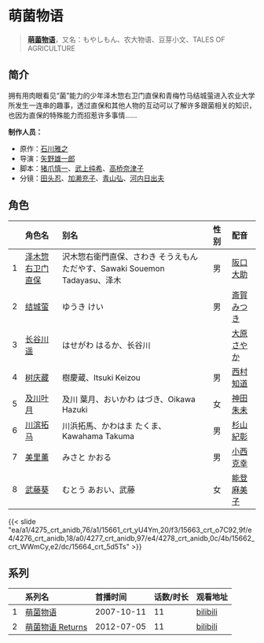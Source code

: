 # 萌菌物语


> <u>**[萌菌物语](http://bgm.tv/subject/3012)**</u>，又名：もやしもん、农大物语、豆芽小文、TALES OF AGRICULTURE

## 简介


拥有用肉眼看见“菌”能力的少年泽木惣右卫门直保和青梅竹马结城萤进入农业大学所发生一连串的趣事，透过直保和其他人物的互动可以了解许多跟菌相关的知识，也因为直保的特殊能力而招惹许多事情……

**制作人员：**
- 原作：[石川雅之](http://bgm.tv/person/3475)
- 导演：[矢野雄一郎](http://bgm.tv/person/3476)
- 脚本：[猪爪慎一](http://bgm.tv/person/3353)、[武上纯希](http://bgm.tv/person/294)、[高桥奈津子](http://bgm.tv/person/653)
- 分镜：[田头忍](http://bgm.tv/person/1059)、[加濑充子](http://bgm.tv/person/1251)、[青山弘](http://bgm.tv/person/2681)、[河内日出夫](http://bgm.tv/person/1857)

## 角色

|     |   角色名   |   别名  | 性别 |  配音  |
|:--- |:------  |:----      |:---  |:--   |
| 1 | [泽木惣右卫门直保](http://bgm.tv/character/4275) | 沢木惣右衛門直保、さわき そうえもん ただやす、Sawaki Souemon Tadayasu、泽木 | 男 | [阪口大助](http://bgm.tv/person/4231) |
| 2 | [结城萤](http://bgm.tv/character/15661) | ゆうき けい | 男 | [斎賀みつき](http://bgm.tv/person/3924) |
| 3 | [长谷川遥](http://bgm.tv/character/15663) | はせがわ はるか、长谷川 |  | [大原さやか](http://bgm.tv/person/3890) |
| 4 | [树庆藏](http://bgm.tv/character/4276) | 樹慶蔵、Itsuki Keizou | 男 | [西村知道](http://bgm.tv/person/3892) |
| 5 | [及川叶月](http://bgm.tv/character/4277) | 及川 葉月、おいかわ はづき、Oikawa Hazuki | 女 | [神田朱未](http://bgm.tv/person/4278) |
| 6 | [川滨拓马](http://bgm.tv/character/4278) | 川浜拓馬、かわはま たくま、Kawahama Takuma | 男 | [杉山紀彰](http://bgm.tv/person/4578) |
| 7 | [美里薰](http://bgm.tv/character/15662) | みさと かおる | 男 | [小西克幸](http://bgm.tv/person/3861) |
| 8 | [武藤葵](http://bgm.tv/character/15664) | むとう あおい、武藤 | 女 | [能登麻美子](http://bgm.tv/person/3827) |

{{< slide "ea/a1/4275_crt_anidb,76/a1/15661_crt_yU4Ym,20/f3/15663_crt_o7C92,9f/e4/4276_crt_anidb,18/a0/4277_crt_anidb,97/e4/4278_crt_anidb,0c/4b/15662_crt_WWmCy,e2/dc/15664_crt_5d5Ts" >}}

## 系列

|     |   系列名   |   首播时间  | 话数/时长  | 观看地址 |
|:---  |:------    |:----      |:---       |:---  |
| 1 |[萌菌物语](https://bgm.tv/subject/3012)| 2007-10-11 | 11 | [bilibili](https://www.bilibili.com/bangumi/play/ss3405)  |
| 2 |[萌菌物语 Returns](https://bgm.tv/subject/37449)| 2012-07-05 | 11 | [bilibili](https://www.bilibili.com/bangumi/play/ss1687)  |



